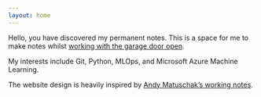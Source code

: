 ```yaml
---
layout: home
---
```

Hello, you have discovered my permanent notes. This is a space for me to make notes whilst
[working with the garage door open](notes/working-with-the-garage-door-open.md).

My interests include Git, Python, MLOps, and Microsoft Azure Machine Learning.

The website design is heavily inspired by [ Andy Matuschak’s working notes](https://notes.andymatuschak.org/zWfAoTKF7wKKivTbh7kQLPK).



